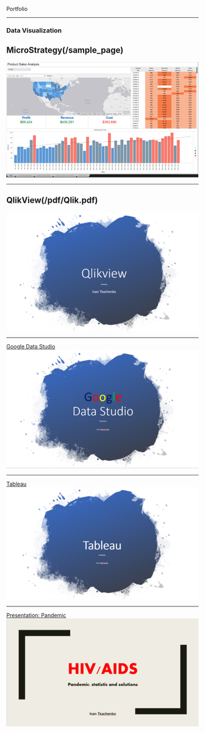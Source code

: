  Portfolio

---

### Data Visualization

<h2>MicroStrategy(/sample_page)</h2>
<img src="images/Micro.PNG"/>

---
<h2>QlikView(/pdf/Qlik.pdf)</h2>
<img src="images/Qlik.PNG"/>

---
[Google Data Studio](/pdf/Google1.pdf)
<img src="images/Google.PNG"/>

---
[Tableau](/pdf/Tableau.pdf)
<img src="images/Tab.PNG"/>

---
[Presentation: Pandemic](/pdf/Pan.pdf)
<img src="images/HIV.PNG"/>







